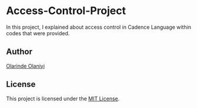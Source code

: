# Access-Control-Project

In this project, I explained about access control in Cadence Language within codes that were provided.

## Author

[Olarinde Olaniyi](https://github.com/Olarinde36)

## License

This project is licensed under the [MIT License](LICENSE).
